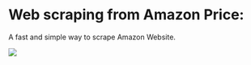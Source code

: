 # Web scraping from Amazon Price: 
A fast and simple way to scrape Amazon Website.

![](https://www.bestproxyreviews.com/wp-content/uploads/2019/03/scrape-Amazon.png)
